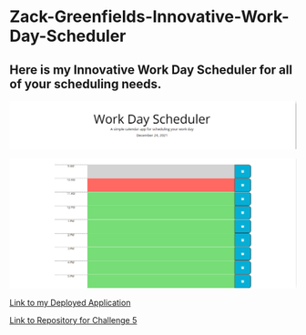 # Zack-Greenfields-Innovative-Work-Day-Scheduler


## Here is my Innovative Work Day Scheduler for all of your scheduling needs.


![alt text][screenshot-1]

[screenshot-1]:./assets/images/screenshot-of-deployed-challenge-5-application-1.PNG

![alt text][screenshot-2]

[screenshot-2]:./assets/images/screenshot-of-deployed-challenge-5-application-2.PNG

[Link to my Deployed Application](https://yks2728.github.io/Zack-Greenfields-Innovative-Work-Day-Scheduler/)

[Link to Repository for Challenge 5](https://github.com/yks2728/Zack-Greenfields-Innovative-Work-Day-Scheduler)